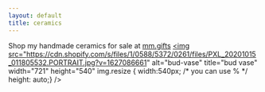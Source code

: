 ```yaml
---
layout: default
title: ceramics
---
```

Shop my handmade ceramics for sale at [mm.gifts](https://mm.gifts) 
<a href=https://mm.gifts>
 <img src="https://cdn.shopify.com/s/files/1/0588/5372/0261/files/PXL_20201015_011805532.PORTRAIT.jpg?v=1627086661" alt="bud-vase"
	title="bud vase" width="721" height="540" 
      img.resize {
    width:540px; /* you can use % */
    height: auto;}
      />
</a>

